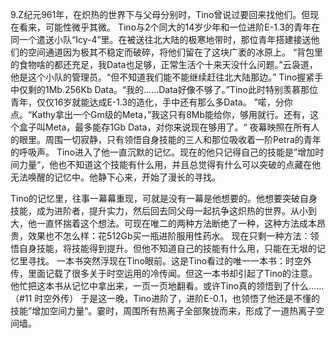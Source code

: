 9.Z纪元961年，在炽热的世界下与父母分别时，Tino曾说过要回来找他们。但现在看来，可能性微乎其微。
Tino与2个同大的14岁少年和一位进阶E-1.3的青年在同一个遣送小队“Icy-4”里。在被送往北大陆的极寒地带时，那位青年搭建接送他们的空间通道因为极其不稳定而破碎，将他们留在了这块广袤的冰原上。
“背包里的食物啥的都还充足，我Data也足够，正常生活个十来天没什么问题。”云袅道，他是这个小队的管理员。“但不知道我们能不能继续赶往北大陆那边。”
Tino握紧手中仅剩的1Mb.256Kb Data。“我的……Data好像不够了。”Tino此时特别羡慕那位青年，仅仅16岁就能达成E-1.3的造化，手中还有那么多Data。
”喏，分你点。“Kathy拿出一个Gm级的Meta，”我这只有8Mb能给你，够用就行。还有，这个盒子叫Meta，最多能存1Gb Data，对你来说现在够用了。“
夜幕映照在所有人的眼里。周围一切寂静，只有领悟自身技能的三人和那位吸收着一阶Petra的青年的呼吸声。
Tino进入了他一直沉默的记忆。现在的他只记得自己的技能是”增加时间力量“，他也不知道这个技能有什么用，并且总觉得有什么可以突破的点藏在他无法唤醒的记忆中。他静下心来，开始了漫长的寻找。

Tino的记忆里，往事一幕幕重现，可就是没有一幕是他想要的。他想要突破自身技能，成为进阶者，提升实力，然后回去同父母一起抗争这炽热的世界。从小到大，他一直怀揣着这个想法。可现在唯二的两种方法断绝了一种，这种方法成本昂贵，效果也不怎么样：花512Gb买一瓶进阶服用性药水。
现在只剩一种方法：领悟自身技能，将技能得到提升。但他不知道自己的技能有什么用，只能在无垠的记忆里寻找。
一本书突然浮现在Tino眼前。这是Tino看过的唯一一本书：时空外传，里面记载了很多关于时空运用的冷传闻。但这一本书却引起了Tino的注意。他忙把这本书从记忆中拿出来，一页一页地翻看。或许Tino真的领悟到了什么……
（#11 时空外传）
于是这一晚，Tino进阶了，进阶E-0.1，也领悟了他还是不懂的技能”增加空间力量“。霎时，周围所有热离子全部聚拢而来，形成了一道热离子空间墙。